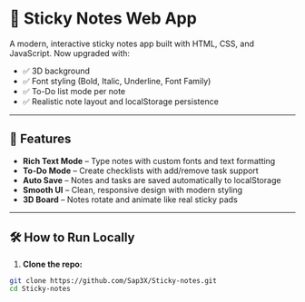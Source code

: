 # 📝 Sticky Notes Web App

A modern, interactive sticky notes app built with HTML, CSS, and JavaScript. Now upgraded with:

- ✅ 3D background
- ✅ Font styling (Bold, Italic, Underline, Font Family)
- ✅ To-Do list mode per note
- ✅ Realistic note layout and localStorage persistence

---

## 🚀 Features

- **Rich Text Mode** – Type notes with custom fonts and text formatting
- **To-Do Mode** – Create checklists with add/remove task support
- **Auto Save** – Notes and tasks are saved automatically to localStorage
- **Smooth UI** – Clean, responsive design with modern styling
- **3D Board** – Notes rotate and animate like real sticky pads

---

## 🛠️ How to Run Locally

1. **Clone the repo:**

```bash
git clone https://github.com/Sap3X/Sticky-notes.git
cd Sticky-notes
